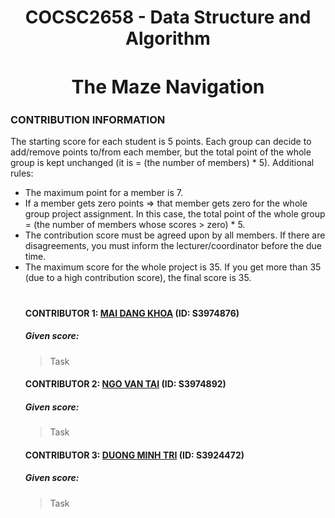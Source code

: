 <h1 align="center">COCSC2658 - Data Structure and Algorithm</h1>
<h2 align="center" style="font-size: 30px;">The Maze Navigation</h2>

### CONTRIBUTION INFORMATION

The starting score for each student is 5 points. Each group can decide to add/remove points to/from each member, but the total point of the whole group is kept unchanged (it is = (the number of members) * 5). Additional rules:

<ul>
    <li>The maximum point for a member is 7.
    <li>If a member gets zero points => that member gets zero for the whole group project assignment. In this case, the total point of the whole group = (the number of members whose scores > zero) * 5.
    <li>The contribution score must be agreed upon by all members. If there are disagreements, you must inform the lecturer/coordinator before the due time.
    <li>The maximum score for the whole project is 35. If you get more than 35 (due to a high contribution score), the final score is 35.

<h1></h1>

#### CONTRIBUTOR 1: [MAI DANG KHOA](https://github.com/vhpx) (ID: S3974876)
##### Given score:

>Task

#### CONTRIBUTOR 2: [NGO VAN TAI](https://github.com/VanTaizz) (ID: S3974892)
##### Given score:

>Task


#### CONTRIBUTOR 3: [DUONG MINH TRI](https://github.com/TriDuong070803) (ID: S3924472)
##### Given score:

>Task

